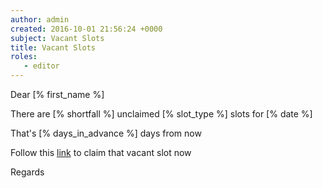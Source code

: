 ```yaml
---
author: admin
created: 2016-10-01 21:56:24 +0000
subject: Vacant Slots
title: Vacant Slots
roles:
   - editor
---
```


Dear [% first_name %]

There are [% shortfall %] unclaimed [% slot_type %] slots for [% date %]

That's [% days_in_advance %] days from now

Follow this [link]([%uri%]) to claim that vacant slot now

Regards
